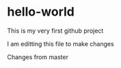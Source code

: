 # hello-world
This is my very first github project

I am editting this file to make changes

Changes from master
